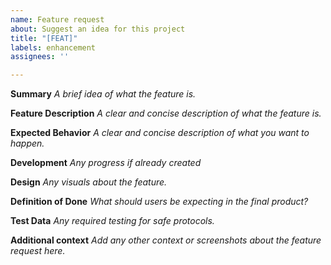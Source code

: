 ```yaml
---
name: Feature request
about: Suggest an idea for this project
title: "[FEAT]"
labels: enhancement
assignees: ''

---
```


**Summary**
*A brief idea of what the feature is.*

**Feature Description**
*A clear and concise description of what the feature is.*

**Expected Behavior**
*A clear and concise description of what you want to happen.*

**Development**
*Any progress if already created*

**Design**
*Any visuals about the feature.*

**Definition of Done**
*What should users be expecting in the final product?*

**Test Data**
*Any required testing for safe protocols.*

**Additional context**
*Add any other context or screenshots about the feature request here.*
